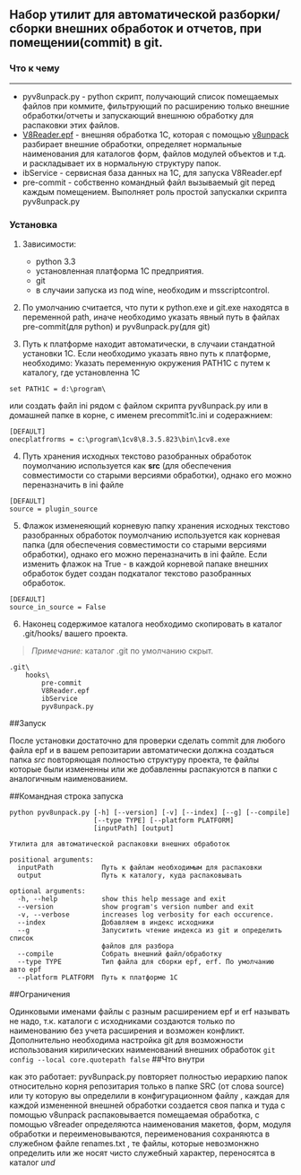 ﻿## Набор утилит для автоматической разборки/сборки внешних обработок и отчетов, при помещении(commit) в git.

### Что к чему
----
* pyv8unpack.py - python скрипт, получающий список помещаемых файлов при коммите, фильтрующий по расширению только внешние обработки/отчеты и запускающий внешнюю обработку для распаковки этих файлов. 
* [V8Reader.epf](http://infostart.ru/public/106310/) - внешняя обработка 1С, которая с помощью [v8unpack](http://svn2.assembla.com/svn/V8Unpack/track/) разбирает внешние обработки, определяет нормальные наименования для каталогов форм, файлов модулей объектов и т.д. и раскладывает их в нормальную структуру папок. 
* ibService - сервисная база данных на 1С, для запуска V8Reader.epf
* pre-commit - собственно командный файл вызываемый git перед каждым помещением. Выполняет роль простой запускалки скрипта pyv8unpack.py 

### Установка

1. Зависимости: 
    * python 3.3
    * установленная платформа 1С предприятия. 
    * git
    * в случаии запуска из под wine, необходим и msscriptcontrol.

2. По умолчанию считается, что пути к python.exe и git.exe находятса в переменной path, иначе необходимо указать явный путь в файлах pre-commit(для python) и pyv8unpack.py(для git)

3. Путь к платформе находит автоматически, в случаии стандатной установки 1С. Если необходимо указать явно путь к платформе, необходимо: Указать переменную окружения PATH1C c путем к каталогу, где установленна 1С
```
set PATH1C = d:\program\
```
или создать файл ini рядом с файлом скрипта pyv8unpack.py или в домашней папке в корне, с именем precommit1c.ini и содеражнием:
```
[DEFAULT]
onecplatfrorms = c:\program\1cv8\8.3.5.823\bin\1cv8.exe
```

4. Путь хранения исходных текстово разобранных обработок поумолчанию используется как **src** (для обеспечения совместимости со старыми версиями обработки), однако его можно переназначить в ini файле
```
[DEFAULT]
source = plugin_source
```

5. Флажок изменеяющий корневую папку хранения исходных текстово разобранных обработок поумолчанию используется как корневая папка (для обеспечения совместимости со старыми версиями обработки), однако его можно переназначить в ini файле. Если изменить флажок на True - в каждой корневой папаке внешних обработок будет создан подкаталог текстово разобранных обработок.
```
[DEFAULT]
source_in_source = False
```

6. Наконец содержимое каталога необходимо скопировать в каталог .git/hooks/ вашего проекта. 
> *Примечание:* каталог .git по умолчанию скрыт.  

```
.git\
    hooks\
        pre-commit
        V8Reader.epf
        ibService 
        pyv8unpack.py
```

##Запуск 

После установки достаточно для проверки сделать commit для любого файла epf и в вашем репозитарии автоматически должна создаться папка *src* повторяющая полностью структуру проекта, те файлы которые были измененны или же добавленны распакуются в папки с аналогичным наименованием. 

##Командная строка запуска

```
python pyv8unpack.py [-h] [--version] [-v] [--index] [--g] [--compile]
                     [--type TYPE] [--platform PLATFORM]
                     [inputPath] [output]

Утилита для автоматической распаковки внешних обработок

positional arguments:
  inputPath            Путь к файлам необходимым для распаковки
  output               Путь к каталогу, куда распаковывать

optional arguments:
  -h, --help           show this help message and exit
  --version            show program's version number and exit
  -v, --verbose        increases log verbosity for each occurence.
  --index              Добавляем в индекс исходники
  --g                  Запуситить чтение индекса из git и определить список
                       файлов для разбора
  --compile            Собрать внешний файл/обработку
  --type TYPE          Тип файла для сборки epf, erf. По умолчанию авто epf
  --platform PLATFORM  Путь к платформе 1С
```

##Ограничения

Одинковыми именами файлы с разным расширением epf и erf называть не надо, т.к. каталоги с исходниками создаются только по наименованию без учета расширения и возможен конфликт. 
Дополнительно необходима настройка git для возможности использования кирилических наименований внешних обработок ```git config --local core.quotepath false```
##Что внутри

как это работает: pyv8unpack.py повторяет полностью иерархию папок относительно корня репозитария только в папке SRC (от слова source) или ту которую вы определили в конфигурационном файлу , каждая для каждой измененной внешней обработки создается своя папка и туда с помощью v8unpack распаковывается помещаемая обработка, с помощью v8reader определяютса наименования макетов, форм, модуля обработки и переименовываются, переименования сохраняютса в служебном файле renames.txt , те файлы, которые невозмонжно определить или же носят чисто служебный характер, переносятса в каталог *und*
